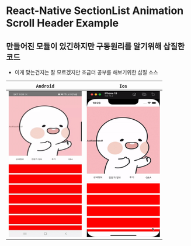 # React-Native SectionList Animation Scroll Header Example

## 만들어진 모듈이 있긴하지만 구동원리를 알기위해 삽질한 코드

- 이게 맞는건지는 잘 모르겠지만 조금더 공부를 해보기위한 삽질 소스
<center>

|                   `Android`                    |                     `Ios`                      |
| :--------------------------------------------: | :--------------------------------------------: |
| <img src="gif.gif"  width="200" height="400"/> | <img src="ios.gif"  width="200" height="400"/> |

</center>
